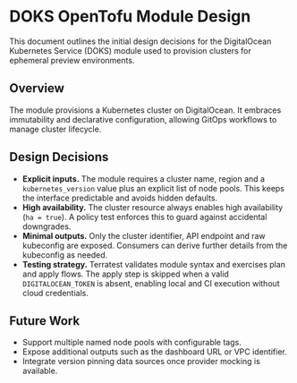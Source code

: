 # DOKS OpenTofu Module Design

This document outlines the initial design decisions for the DigitalOcean
Kubernetes Service (DOKS) module used to provision clusters for ephemeral
preview environments.

## Overview

The module provisions a Kubernetes cluster on DigitalOcean. It embraces
immutability and declarative configuration, allowing GitOps workflows to manage
cluster lifecycle.

## Design Decisions

- **Explicit inputs.** The module requires a cluster name, region and a
  `kubernetes_version` value plus an explicit list of node pools. This keeps
  the interface predictable and avoids hidden defaults.
- **High availability.** The cluster resource always enables high availability
  (`ha = true`). A policy test enforces this to guard against accidental
  downgrades.
- **Minimal outputs.** Only the cluster identifier, API endpoint and raw
  kubeconfig are exposed. Consumers can derive further details from the
  kubeconfig as needed.
- **Testing strategy.** Terratest validates module syntax and exercises plan
  and apply flows. The apply step is skipped when a valid
  `DIGITALOCEAN_TOKEN` is absent, enabling local and CI execution without cloud
  credentials.

## Future Work

- Support multiple named node pools with configurable tags.
- Expose additional outputs such as the dashboard URL or VPC identifier.
- Integrate version pinning data sources once provider mocking is available.
